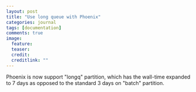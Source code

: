 ```yaml
---
layout: post
title: "Use long queue with Phoenix"
categories: journal 
tags: [documentation]
comments: true
image:  
  feature:
  teaser:
  credit:
  creditlink: ""
---
```


Phoenix is now support "longq" partition, which has the wall-time expanded to 7 days as opposed to the standard 3 days on "batch" partition.

